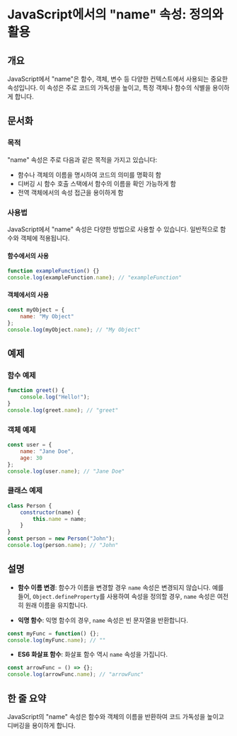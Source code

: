 <!--
Meta Description: # JavaScript에서의 "name" 속성: 정의와 활용 ## 개요 JavaScript에서 "name"은 함수, 객체, 변수 등 다양한 컨텍스트에서 사용되는 중요한 속성입니다. 이 속성은 주로 코드의 가독성을 높이고, 특정 객체나 함수의 식별을 용이하게 합니다. #...
Meta Keywords: name, console, log, 속성은, javascript
-->

# JavaScript에서의 "name" 속성: 정의와 활용

## 개요
JavaScript에서 "name"은 함수, 객체, 변수 등 다양한 컨텍스트에서 사용되는 중요한 속성입니다. 이 속성은 주로 코드의 가독성을 높이고, 특정 객체나 함수의 식별을 용이하게 합니다.

## 문서화

### 목적
"name" 속성은 주로 다음과 같은 목적을 가지고 있습니다:
- 함수나 객체의 이름을 명시하여 코드의 의미를 명확히 함
- 디버깅 시 함수 호출 스택에서 함수의 이름을 확인 가능하게 함
- 전역 객체에서의 속성 접근을 용이하게 함

### 사용법
JavaScript에서 "name" 속성은 다양한 방법으로 사용할 수 있습니다. 일반적으로 함수와 객체에 적용됩니다.

#### 함수에서의 사용
```javascript
function exampleFunction() {}
console.log(exampleFunction.name); // "exampleFunction"
```

#### 객체에서의 사용
```javascript
const myObject = {
    name: "My Object"
};
console.log(myObject.name); // "My Object"
```

## 예제

### 함수 예제
```javascript
function greet() {
    console.log("Hello!");
}
console.log(greet.name); // "greet"
```

### 객체 예제
```javascript
const user = {
    name: "Jane Doe",
    age: 30
};
console.log(user.name); // "Jane Doe"
```

### 클래스 예제
```javascript
class Person {
    constructor(name) {
        this.name = name;
    }
}
const person = new Person("John");
console.log(person.name); // "John"
```

## 설명
- **함수 이름 변경**: 함수가 이름을 변경할 경우 `name` 속성은 변경되지 않습니다. 예를 들어, `Object.defineProperty`를 사용하여 속성을 정의할 경우, `name` 속성은 여전히 원래 이름을 유지합니다.
  
- **익명 함수**: 익명 함수의 경우, `name` 속성은 빈 문자열을 반환합니다.
```javascript
const myFunc = function() {};
console.log(myFunc.name); // ""
```

- **ES6 화살표 함수**: 화살표 함수 역시 `name` 속성을 가집니다.
```javascript
const arrowFunc = () => {};
console.log(arrowFunc.name); // "arrowFunc"
```

## 한 줄 요약
JavaScript의 "name" 속성은 함수와 객체의 이름을 반환하여 코드 가독성을 높이고 디버깅을 용이하게 합니다.